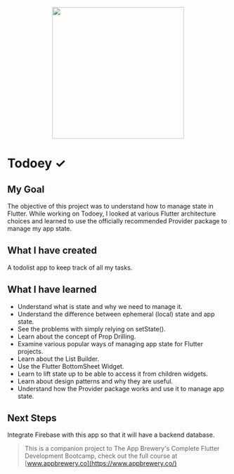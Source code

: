 <p align="center">
  <img src="https://cdn2.iconfinder.com/data/icons/business-office-15/380/5-512.png" width=300>
</p>

# Todoey ✓

## My Goal

The objective of this project was to understand how to manage state in Flutter. While working on Todoey, I looked at various Flutter architecture choices and learned to use the officially recommended Provider package to manage my app state.

## What I have created

A todolist app to keep track of all my tasks.

## What I have learned

- Understand what is state and why we need to manage it.
- Understand the difference between ephemeral (local) state and app state.
- See the problems with simply relying on setState().
- Learn about the concept of Prop Drilling.
- Examine various popular ways of managing app state for Flutter projects.
- Learn about the List Builder.
- Use the Flutter BottomSheet Widget.
- Learn to lift state up to be able to access it from children widgets.
- Learn about design patterns and why they are useful.
- Understand how the Provider package works and use it to manage app state.

## Next Steps

Integrate Firebase with this app so that it will have a backend database.

>This is a companion project to The App Brewery's Complete Flutter Development Bootcamp, check out the full course at [www.appbrewery.co](https://www.appbrewery.co/)